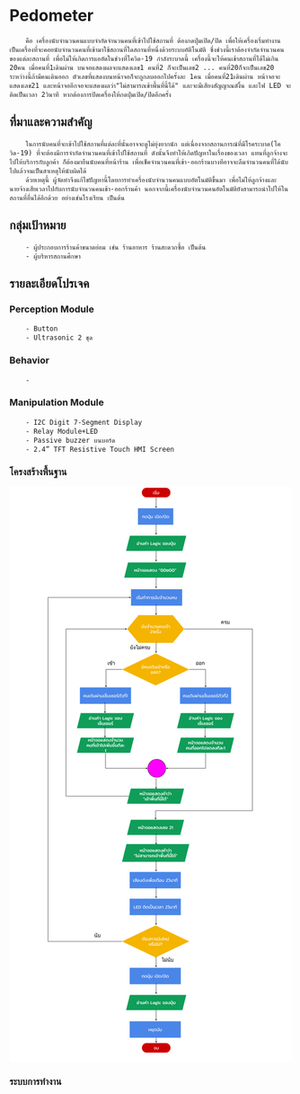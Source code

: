 # Pedometer
        คือ เครื่องนับจำนวนคนแบบจำกัดจำนวนคนที่เข้าไปใช้สถานที่ ต้องกดปุ่มเปิด/ปิด เพื่อให้เครื่องเริ่มทำงาน เป็นเครื่องที่จะคอยนับจำนวนคนที่เข้ามาใช้สถานที่ใดสถานที่หนึ่งด้วยระบบอัติโนมัติ ซึ่งช่วงนี้เราต้องจำกัดจำนวนคนของแต่ละสถานที่ เพื่อไม่ให้เกิดการแออัดในช่วงที่โควิด-19 กำลังระบาดนี้ เครื่องนี้จะให้คนเข้าสถานที่ได้ไม่เกิน 20คน เมื่อคนที่1เดินผ่าน บนจอแสดงผลจะแสดงเลข1 คนที่2 ก็จะเป็นเลข2 ... คนที่20ก็จะเป็นเลข20 ระหว่างนี้ถ้ามีคนเดินออก ตัวเลขที่แสดงบนหน้าจอก็จะถูกลบออกไปครั้งละ 1คน เมื่อคนที่21เดินผ่าน หน้าจอจะแสดงเลข21 และหน้าจออีกจอจะแสดงผลว่า"ไม่สามารถเข้าพื้นที่นี้ได้" และจะมีเสียงสัญญาณดังึ้น และไฟ LED จะติดเป็นเวลา 2วินาที หากต้องการปิดเครื่องให้กดปุ่มเปิด/ปิดอีกครั้ง

## ที่มาและความสำคัญ
        ในการนับคนที่จะเข้าไปใช้สถานที่แต่ละที่นั้นอาจจะดูไม่ยุ่งยากนัก แต่เนื่องจากสถานการณ์ที่มีโรคระบาด(โควิด-19) ที่จะต้องมีการจำกัดจำนวนคนที่เข้าไปใช้สถานที่ ดังนั้นจึงทำให้เกิดปัญหาในเรื่องของเวลา แทนที่ลูกจ้างจะไปให้บริการกับลูกค้า ก็ต้องมายืนนับคนที่หน้าร้าน เพื่อเช็คจำนวนคนที่เข้า-ออกร้านบางทีอาจจะลืมจำนวนคนที่ได้นับไปแล้วจนเป็นสาเหตุให้นับผิดได้
        ด้วยเหตุนี้ ผู้จัดทำจึงแก้ไขปัญหานี้โดยการทำเครื่องนับจำนวนคนแบบอัตโนมัติขึ้นมา เพื่อไม่ให้ลูกจ้างและนายจ้างเสียเวลาไปกับการนับจำนวนคนเข้า-ออกร้านค้า นอกจากนี้เครื่องนับจำนวนคนอัตโนมัติยังสามารถนำไปให้ในสถานที่อื่นได้อีกด้วย อย่างเช่นโรงเรียน เป็นต้น
        
## กลุ่มเป้าหมาย
        - ผู้ประกอบการร้านค้าขนาดย่อม เช่น ร้านอาหาร ร้านสะดวกซื้อ เป็นต้น
        - ผู้บริหารสถานศึกษา
        
## รายละเอียดโปรเจค
### Perception Module
        - Button
        - Ultrasonic 2 ชุด
### Behavior
        - 
### Manipulation Module
        - I2C Digit 7-Segment Display
        - Relay Module+LED
        - Passive buzzer บนบอร์ด
        - 2.4” TFT Resistive Touch HMI Screen
### โครงสร้างพื้นฐาน

![alt text For Logo 1][flowchart]

[flowchart]: https://github.com/poohkatoy/Pedometer/blob/master/image/Flowchart.svg "Flowchart"

### ระบบการทำงาน
